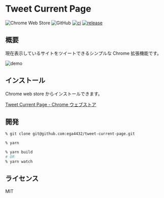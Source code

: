 # Tweet Current Page

![Chrome Web Store](https://img.shields.io/chrome-web-store/v/nokopdeekeebamcndeoakihbgenjmbll?style=plastic)
![GitHub](https://img.shields.io/github/license/ega4432/tweet-current-page?style=plastic)
[![ci](https://github.com/ega4432/tweet-current-page/actions/workflows/ci.yaml/badge.svg)](https://github.com/ega4432/tweet-current-page/actions/workflows/ci.yaml)
[![release](https://github.com/ega4432/tweet-current-page/actions/workflows/release.yaml/badge.svg)](https://github.com/ega4432/tweet-current-page/actions/workflows/release.yaml)

## 概要

現在表示しているサイトをツイートできるシンプルな Chrome 拡張機能です。

![demo](https://user-images.githubusercontent.com/38056766/144696879-6f4b5c68-4f00-42bb-8b9d-7437bffb8284.gif)

## インストール

Chrome web store からインストールできます。

[Tweet Current Page \- Chrome ウェブストア](https://chrome.google.com/webstore/detail/tweet-current-page/nokopdeekeebamcndeoakihbgenjmbll?hl=ja)

## 開発

```sh
% git clone git@github.com:ega4432/tweet-current-page.git

% yarn

% yarn build
# OR
% yarn watch
```

## ライセンス

MIT
